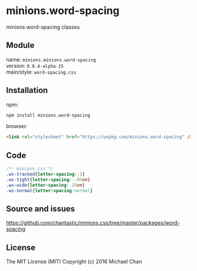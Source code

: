 # minions.word-spacing
minions word-spacing classes

## Module
name: `minions.minions.word-spacing`  
version: `0.0.4-alpha-15`  
main/style: `word-spacing.css`  

## Installation
npm:
```bash
npm install minions.word-spacing
```

browser:
```html
<link rel="stylesheet" href="https://unpkg.com/minions.word-spacing" />
```

## Code
```css
/*! minions.css */
.ws-tracked{letter-spacing:.1}
.ws-tight{letter-spacing:-.05em}
.ws-wide{letter-spacing:.25em}
.ws-normal{letter-spacing:normal}

```

## Source and issues

https://github.com/chantastic/minions.css/tree/master/packages/word-spacing

## License

The MIT License (MIT)
Copyright (c) 2016 Michael Chan